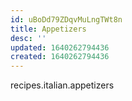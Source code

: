 ```yaml
---
id: uBoDd79ZDqvMuLngTWt8n
title: Appetizers
desc: ''
updated: 1640262794436
created: 1640262794436
---
```


recipes.italian.appetizers
